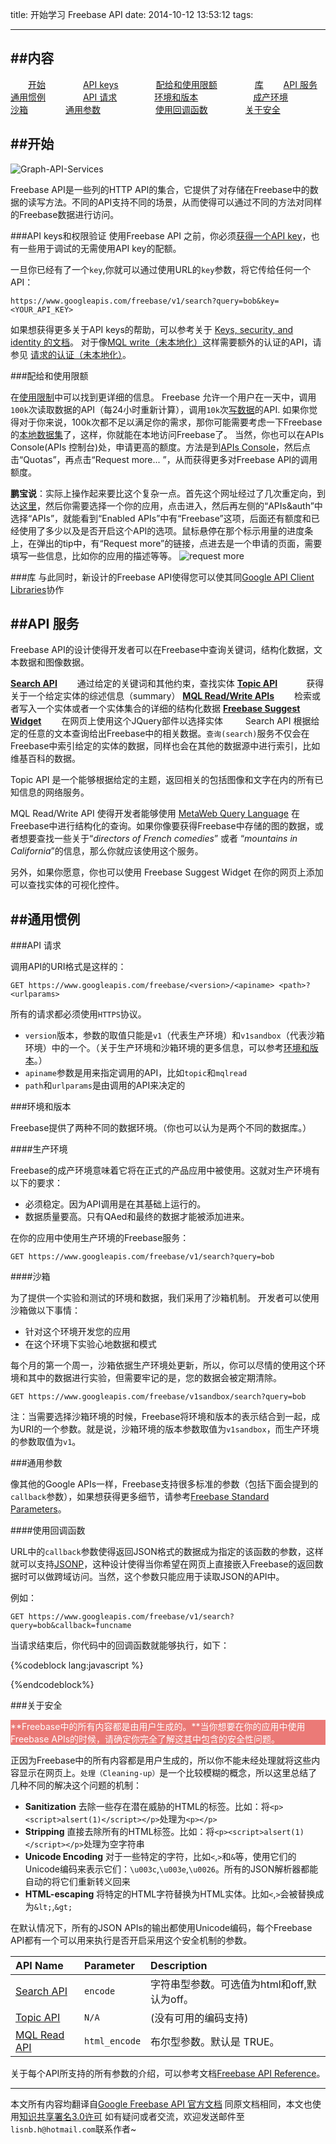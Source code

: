 title: 开始学习 Freebase API
date: 2014-10-12 13:53:12
tags:

---


##内容
------
　　[开始](#getting-started)
　　　　[API keys](#api-keys)
　　　　[配给和使用限额](#limits-quotas)
　　　　[库](#libraries)
　　[API 服务](#api-services)
　　[通用惯例](#common-conventions)
　　　　[API 请求](#api-requests)
　　　　[环境和版本](#environments-versions)
　　　　　　[成产环境](#production-environment)
　　　　　　[沙箱](#sandbox-environment)
　　　　[通用参数](#common-parameters)
　　　　　　[使用回调函数](#using-callback)
　　　　[关于安全](#security)

##<span id="getting-started">开始</span>
------
![Graph-API-Services](/img/getting-started/Graph-API-Services.png)

Freebase API是一些列的HTTP API的集合，它提供了对存储在Freebase中的数据的读写方法。不同的API支持不同的场景，从而使得可以通过不同的方法对同样的Freebase数据进行访问。

###<span id="api-keys">API keys和权限验证</span>
使用Freebase API 之前，你必须[获得一个API key](https://code.google.com/apis/console)，也有一些用于调试的无需使用API key的配额。

一旦你已经有了一个`key`,你就可以通过使用URL的`key`参数，将它传给任何一个API：

	https://www.googleapis.com/freebase/v1/search?query=bob&key=<YOUR_API_KEY>
	
如果想获得更多关于API keys的帮助，可以参考关于 [Keys, security, and identity 的文档](https://developers.google.com/console/help/#WhatIsKey)。
对于像[MQL write（未本地化）](#mqlwrite-overview)这样需要额外的认证的API，请参见 [请求的认证（未本地化）](#how-tos/authorizing)。



###<span id="limits-quotas">配给和使用限额</span>


在[使用限制](http://freebase.lixipeng.me/#usage-limits)中可以找到更详细的信息。
Freebase 允许一个用户在一天中，调用`100k`次读取数据的API（每24小时重新计算），调用`10k`次[写数据](#usage-limits-write-quoto)的API.
如果你觉得对于你来说，100k次都不足以满足你的需求，那你可能需要考虑一下Freebase的[本地数据集](https://developers.google.com/freebase/data)了，这样，你就能在本地访问Freebase了。
当然，你也可以在APIs Console(APIs 控制台)处，申请更高的额度。方法是到[APIs Console](https://code.google.com/apis/console)，然后点击“Quotas”，再点击“Request more... ”，从而获得更多对Freebase API的调用额度。
> 
**鹏宝说**：实际上操作起来要比这个复杂一点。首先这个网址经过了几次重定向，到达[这里](https://console.developers.google.com/project?authuser=0)，然后你需要选择一个你的应用，点击进入，然后再左侧的“APIs&auth”中选择“APIs”，就能看到“Enabled APIs”中有“Freebase”这项，后面还有额度和已经使用了多少以及是否开启这个API的选项。鼠标悬停在那个标示用量的进度条上，在弹出的tip中，有“Request more”的链接，点进去是一个申请的页面，需要填写一些信息，比如你的应用的描述等等。
![request more](/img/getting-started/Request-more.png)


###<span id="libraries">库</span>
与此同时，新设计的Freebase API使得您可以使其同[Google API Client Libraries](https://developers.google.com/freebase/v1/libraries)协作


##<span id="api-services">API 服务</span>
----
Freebase API的设计使得开发者可以在Freebase中查询关键词，结构化数据，文本数据和图像数据。

[**Search API**](#search-overview)
　　通过给定的关键词和其他约束，查找实体
[**Topic API**](#topic-overview)　
　　获得关于一个给定实体的综述信息（summary）
[**MQL Read/Write APIs**](#mql-overview)
　　检索或者写入一个实体或者一个实体集合的详细的结构化数据
[**Freebase Suggest Widget**](#suggest)
　　在网页上使用这个JQuery部件以选择实体
　　
Search API 根据给定的任意的文本查询给出Freebase中的相关数据。`查询(search)`服务不仅会在Freebase中索引给定的实体的数据，同样也会在其他的数据源中进行索引，比如维基百科的数据。

Topic API 是一个能够根据给定的主题，返回相关的包括图像和文字在内的所有已知信息的网络服务。

MQL Read/Write API 使得开发者能够使用 [MetaWeb Query Language](http://mql.freebaseapps.com/) 在 Freebase中进行结构化的查询。如果你像要获得Freebase中存储的图的数据，或者想要查找一些关于“*directors of French comedies*” 或者 “*mountains in California*”的信息，那么你就应该使用这个服务。

另外，如果你愿意，你也可以使用 Freebase Suggest Widget 在你的网页上添加可以查找实体的可视化控件。


##<span id="common-conventions">通用惯例</span>
------

###<span id="api-requests">API 请求</span>

调用API的URI格式是这样的：

	GET https://www.googleapis.com/freebase/<version>/<apiname> <path>? <urlparams> 
	
所有的请求都必须使用`HTTPS`协议。

- `version`版本，参数的取值只能是`v1`（代表生产环境）和`v1sandbox`（代表沙箱环境）中的一个。（关于生产环境和沙箱环境的更多信息，可以参考[环境和版本](#environments-versions)。）
- `apiname`参数是用来指定调用的API，比如`topic`和`mqlread`
- `path`和`urlparams`是由调用的API来决定的

###<span id="environments-versions">环境和版本</span>

Freebase提供了两种不同的数据环境。（你也可以认为是两个不同的数据库。）

####<span id="production-environment">生产环境<span>

Freebase的成产环境意味着它将在正式的产品应用中被使用。这就对生产环境有以下的要求：

- 必须稳定。因为API调用是在其基础上运行的。
- 数据质量要高。只有QAed和最终的数据才能被添加进来。

在你的应用中使用生产环境的Freebase服务：

	GET https://www.googleapis.com/freebase/v1/search?query=bob
	
####<span id="sandbox-environment">沙箱<span>

为了提供一个实验和测试的环境和数据，我们采用了沙箱机制。
开发者可以使用沙箱做以下事情：

- 针对这个环境开发您的应用
- 在这个环境下实验心地数据和模式

每个月的第一个周一，沙箱依据生产环境处更新，所以，你可以尽情的使用这个环境和其中的数据进行实验，但需要牢记的是，您的数据会被定期清除。

	GET https://www.googleapis.com/freebase/v1sandbox/search?query=bob
	
注：当需要选择沙箱环境的时候，Freebase将环境和版本的表示结合到一起，成为URI的一个参数。就是说，沙箱环境的版本参数取值为`v1sandbox`，而生产环境的参数取值为`v1`。

###<span id="common-parameters">通用参数</span>

像其他的Google APIs一样，Freebase支持很多标准的参数（包括下面会提到的`callback`参数），如果想获得更多细节，请参考[Freebase Standard Parameters](#v1-parameters)。

####<span id="using-callback">使用回调函数</span>

URL中的`callback`参数使得返回JSON格式的数据成为指定的该函数的参数，这样就可以支持[JSONP](http://en.wikipedia.org/wiki/JSONP)，这种设计使得当你希望在网页上直接嵌入Freebase的返回数据时可以做跨域访问。当然，这个参数只能应用于读取JSON的API中。

例如：

	GET https://www.googleapis.com/freebase/v1/search?query=bob&callback=funcname
	
当请求结束后，你代码中的回调函数就能够执行，如下：

{%codeblock lang:javascript %}
<script>
function myfuncname(result) {
    alert(result[‘name’]);
}
</script>
{%endcodeblock%}

###<span id="security">关于安全</span>

<div style="background:#eb7a77;color:white;">
**Freebase中的所有内容都是由用户生成的。**当你想要在你的应用中使用Freebase APIs的时候，请确定你完全了解这其中包含的安全性问题。

</div>

正因为Freebase中的所有内容都是用户生成的，所以你不能未经处理就将这些内容显示在网页上。`处理（Cleaning-up）`是一个比较模糊的概念，所以这里总结了几种不同的解决这个问题的机制：

- **Sanitization** 去除一些存在潜在威胁的HTML的标签。比如：将`<p><script>alsert(1)</script></p>`处理为`<p></p>`
- **Stripping** 直接去除所有的HTML标签。比如：将`<p><script>alsert(1)</script></p>`处理为空字符串
- **Unicode Encoding** 对于一些特定的字符，比如`<`,`>`和`&`等，使用它们的Unicode编码来表示它们：`\u003c`,`\u003e`,`\u0026`。所有的JSON解析器都能自动的将它们重新转义回来
- **HTML-escaping** 将特定的HTML字符替换为HTML实体。比如`<`,`>`会被替换成为`&lt;`,`&gt;`

在默认情况下，所有的JSON APIs的输出都使用Unicode编码，每个Freebase API都有一个可以用来执行是否开启采用这个安全机制的参数。

| API Name | Parameter | Description |
|:---------|:----------|:------------|
| [Search API](#search) | `encode` | 字符串型参数。可选值为html和off,默认为off。 | 
| [Topic API](#topic) | `N/A` | (没有可用的编码支持) |
| [MQL Read API](#mqlread) | `html_encode` | 布尔型参数。默认是 TRUE。|

关于每个API所支持的所有参数的介绍，可以参考文档[Freebase API Reference](https://developers.google.com/freebase/v1/)。


------


本文所有内容均翻译自[Google Freebase API 官方文档](https://developers.google.com/freebase/v1/getting-started)
同原文档相同，本文也使用[知识共享署名3.0许可](http://creativecommons.org/licenses/by/3.0/)
如有疑问或者交流，欢迎发送邮件至`lisnb.h@hotmail.com`联系作者~ 














　　





	


　　　　
　
　　　　
	

